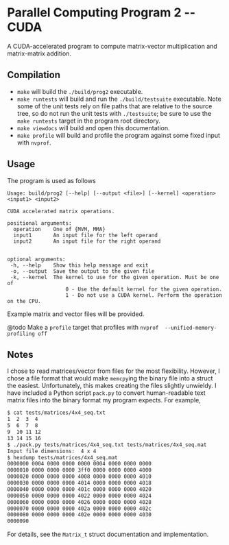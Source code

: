 # Parallel Computing Program 2 -- CUDA

A CUDA-accelerated program to compute matrix-vector multiplication and matrix-matrix addition.

## Compilation

* `make` will build the `./build/prog2` executable.
* `make runtests` will build and run the `./build/testsuite` executable. Note
   some of the unit tests rely on file paths that are relative to the source tree,
   so do not run the unit tests with `./testsuite`; be sure to use the `make runtests`
   target in the program root directory.
* `make viewdocs` will build and open this documentation.
* `make profile` will build and profile the program against some fixed input with `nvprof`.

## Usage

The program is used as follows

```text
Usage: build/prog2 [--help] [--output <file>] [--kernel] <operation> <input1> <input2>

CUDA accelerated matrix operations.

positional arguments:
  operation    One of {MVM, MMA}
  input1       An input file for the left operand
  input2       An input file for the right operand


optional arguments:
 -h, --help    Show this help message and exit
 -o, --output  Save the output to the given file
 -k, --kernel  The kernel to use for the given operation. Must be one of
                   0 - Use the default kernel for the given operation.
                   1 - Do not use a CUDA kernel. Perform the operation on the CPU.
```

Example matrix and vector files will be provided.

@todo Make a `profile` target that profiles with `nvprof  --unified-memory-profiling off`

## Notes

I chose to read matrices/vector from files for the most flexibility. However, I
chose a file format that would make `memcpy`ing the binary file into a struct the
easiest. Unfortunately, this makes creating the files slightly unwieldy. I have
included a Python script `pack.py` to convert human-readable text matrix files
into the binary format my program expects. For example,

```bash
$ cat tests/matrices/4x4_seq.txt
1  2  3  4
5  6  7  8
9  10 11 12
13 14 15 16
$ ./pack.py tests/matrices/4x4_seq.txt tests/matrices/4x4_seq.mat
Input file dimensions:  4 x 4
$ hexdump tests/matrices/4x4_seq.mat
0000000 0004 0000 0000 0000 0004 0000 0000 0000
0000010 0000 0000 0000 3ff0 0000 0000 0000 4000
0000020 0000 0000 0000 4008 0000 0000 0000 4010
0000030 0000 0000 0000 4014 0000 0000 0000 4018
0000040 0000 0000 0000 401c 0000 0000 0000 4020
0000050 0000 0000 0000 4022 0000 0000 0000 4024
0000060 0000 0000 0000 4026 0000 0000 0000 4028
0000070 0000 0000 0000 402a 0000 0000 0000 402c
0000080 0000 0000 0000 402e 0000 0000 0000 4030
0000090
```

For details, see the `Matrix_t` struct documentation and implementation.
